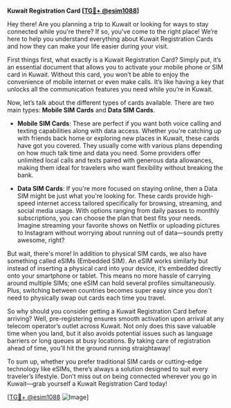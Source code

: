 **Kuwait Registration Card [[TG💪+ @esim1088](https://t.me/s/esim1088)]**

Hey there! Are you planning a trip to Kuwait or looking for ways to stay connected while you're there? If so, you've come to the right place! We’re here to help you understand everything about Kuwait Registration Cards and how they can make your life easier during your visit.

First things first, what exactly is a Kuwait Registration Card? Simply put, it’s an essential document that allows you to activate your mobile phone or SIM card in Kuwait. Without this card, you won’t be able to enjoy the convenience of mobile internet or even make calls. It’s like having a key that unlocks all the communication features you need while you’re in Kuwait.

Now, let’s talk about the different types of cards available. There are two main types: **Mobile SIM Cards** and **Data SIM Cards**. 

- **Mobile SIM Cards**: These are perfect if you want both voice calling and texting capabilities along with data access. Whether you're catching up with friends back home or exploring new places in Kuwait, these cards have got you covered. They usually come with various plans depending on how much talk time and data you need. Some providers offer unlimited local calls and texts paired with generous data allowances, making them ideal for travelers who want flexibility without breaking the bank.

- **Data SIM Cards**: If you're more focused on staying online, then a Data SIM might be just what you're looking for. These cards provide high-speed internet access tailored specifically for browsing, streaming, and social media usage. With options ranging from daily passes to monthly subscriptions, you can choose the plan that best fits your needs. Imagine streaming your favorite shows on Netflix or uploading pictures to Instagram without worrying about running out of data—sounds pretty awesome, right?

But wait, there's more! In addition to physical SIM cards, we also have something called eSIMs (Embedded SIM). An eSIM works similarly but instead of inserting a physical card into your device, it’s embedded directly onto your smartphone or tablet. This means no more hassle of carrying around multiple SIMs; one eSIM can hold several profiles simultaneously. Plus, switching between countries becomes super easy since you don't need to physically swap out cards each time you travel.

So why should you consider getting a Kuwait Registration Card before arriving? Well, pre-registering ensures smooth activation upon arrival at any telecom operator’s outlet across Kuwait. Not only does this save valuable time when you land, but it also avoids potential issues such as language barriers or long queues at busy locations. By taking care of registration ahead of time, you'll hit the ground running straightaway!

To sum up, whether you prefer traditional SIM cards or cutting-edge technology like eSIMs, there’s always a solution designed to suit every traveler’s lifestyle. Don’t miss out on being connected wherever you go in Kuwait—grab yourself a Kuwait Registration Card today!

[[TG💪+ @esim1088](https://t.me/s/esim1088) ![Image](https://i.postimg.cc/Y0z9fWf4/image.png)]